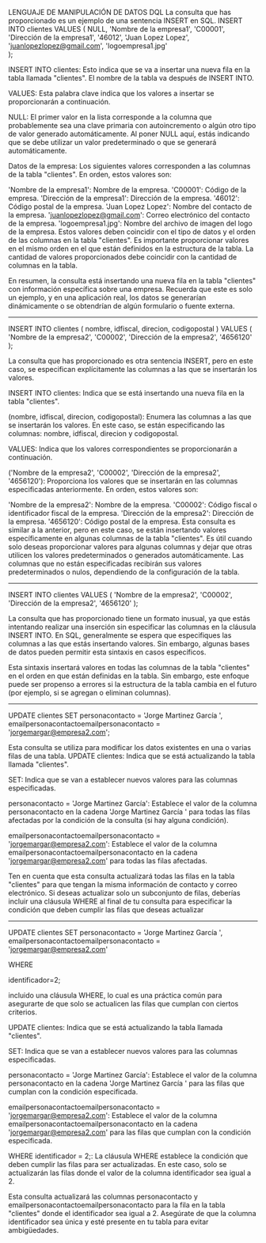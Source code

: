 
LENGUAJE DE MANIPULACIÓN DE DATOS DQL
La consulta que has proporcionado es un ejemplo de una sentencia INSERT en SQL.
INSERT INTO clientes VALUES (
	NULL,
    'Nombre de la empresa1',
    'C00001',
    'Dirección de la empresa1',
    '46012',
    'Juan Lopez Lopez',
    'juanlopezlopez@gmail.com',
    'logoempresa1.jpg'   
);

INSERT INTO clientes: Esto indica que se va a insertar una nueva fila en la tabla llamada "clientes". El nombre de la tabla va después de INSERT INTO.

VALUES: Esta palabra clave indica que los valores a insertar se proporcionarán a continuación.

NULL: El primer valor en la lista corresponde a la columna que probablemente sea una clave primaria con autoincremento o algún otro tipo de valor generado automáticamente. Al poner NULL aquí, estás indicando que se debe utilizar un valor predeterminado o que se generará automáticamente.

Datos de la empresa: Los siguientes valores corresponden a las columnas de la tabla "clientes". En orden, estos valores son:

'Nombre de la empresa1': Nombre de la empresa.
'C00001': Código de la empresa.
'Dirección de la empresa1': Dirección de la empresa.
'46012': Código postal de la empresa.
'Juan Lopez Lopez': Nombre del contacto de la empresa.
'juanlopezlopez@gmail.com': Correo electrónico del contacto de la empresa.
'logoempresa1.jpg': Nombre del archivo de imagen del logo de la empresa.
Estos valores deben coincidir con el tipo de datos y el orden de las columnas en la tabla "clientes". Es importante proporcionar valores en el mismo orden en el que están definidos en la estructura de la tabla. La cantidad de valores proporcionados debe coincidir con la cantidad de columnas en la tabla.

En resumen, la consulta está insertando una nueva fila en la tabla "clientes" con información específica sobre una empresa. Recuerda que este es solo un ejemplo, y en una aplicación real, los datos se generarían dinámicamente o se obtendrían de algún formulario o fuente externa.
_________________________________
INSERT INTO clientes (
    nombre,
    idfiscal,
    direcion,
    codigopostal
)
VALUES (
    'Nombre de la empresa2',
    'C00002',
    'Dirección de la empresa2',
    '4656120'
);

La consulta que has proporcionado es otra sentencia INSERT, pero en este caso, se especifican explícitamente las columnas a las que se insertarán los valores.

INSERT INTO clientes: Indica que se está insertando una nueva fila en la tabla "clientes".

(nombre, idfiscal, direcion, codigopostal): Enumera las columnas a las que se insertarán los valores. En este caso, se están especificando las columnas: nombre, idfiscal, direcion y codigopostal.

VALUES: Indica que los valores correspondientes se proporcionarán a continuación.

('Nombre de la empresa2', 'C00002', 'Dirección de la empresa2', '4656120'): Proporciona los valores que se insertarán en las columnas especificadas anteriormente. En orden, estos valores son:

'Nombre de la empresa2': Nombre de la empresa.
'C00002': Código fiscal o identificador fiscal de la empresa.
'Dirección de la empresa2': Dirección de la empresa.
'4656120': Código postal de la empresa.
Esta consulta es similar a la anterior, pero en este caso, se están insertando valores específicamente en algunas columnas de la tabla "clientes". Es útil cuando solo deseas proporcionar valores para algunas columnas y dejar que otras utilicen los valores predeterminados o generados automáticamente. Las columnas que no están especificadas recibirán sus valores predeterminados o nulos, dependiendo de la configuración de la tabla.
__________________________
INSERT INTO clientes
VALUES (
    'Nombre de la empresa2',
    'C00002',
    'Dirección de la empresa2',
    '4656120'
);

La consulta que has proporcionado tiene un formato inusual, ya que estás intentando realizar una inserción sin especificar las columnas en la cláusula INSERT INTO. En SQL, generalmente se espera que especifiques las columnas a las que estás insertando valores. Sin embargo, algunas bases de datos pueden permitir esta sintaxis en casos específicos.

Esta sintaxis insertará valores en todas las columnas de la tabla "clientes" en el orden en que están definidas en la tabla. Sin embargo, este enfoque puede ser propenso a errores si la estructura de la tabla cambia en el futuro (por ejemplo, si se agregan o eliminan columnas).

_________________
UPDATE clientes
SET 
personacontacto = 'Jorge Martinez García ',
emailpersonacontactoemailpersonacontacto  = 'jorgemargar@empresa2.com';

Esta consulta se utiliza para modificar los datos existentes en una o varias filas de una tabla.
UPDATE clientes: Indica que se está actualizando la tabla llamada "clientes".

SET: Indica que se van a establecer nuevos valores para las columnas especificadas.

personacontacto = 'Jorge Martinez García': Establece el valor de la columna personacontacto en la cadena 'Jorge Martinez García ' para todas las filas afectadas por la condición de la consulta (si hay alguna condición).

emailpersonacontactoemailpersonacontacto = 'jorgemargar@empresa2.com': Establece el valor de la columna emailpersonacontactoemailpersonacontacto en la cadena 'jorgemargar@empresa2.com' para todas las filas afectadas.

Ten en cuenta que esta consulta actualizará todas las filas en la tabla "clientes" para que tengan la misma información de contacto y correo electrónico. Si deseas actualizar solo un subconjunto de filas, deberías incluir una cláusula WHERE al final de tu consulta para especificar la condición que deben cumplir las filas que deseas actualizar

____________
UPDATE clientes
SET 
personacontacto = 'Jorge Martinez García ',
emailpersonacontactoemailpersonacontacto  = 'jorgemargar@empresa2.com'

WHERE

identificador=2;

incluido una cláusula WHERE, lo cual es una práctica común para asegurarte de que solo se actualicen las filas que cumplan con ciertos criterios.

UPDATE clientes: Indica que se está actualizando la tabla llamada "clientes".

SET: Indica que se van a establecer nuevos valores para las columnas especificadas.

personacontacto = 'Jorge Martinez García': Establece el valor de la columna personacontacto en la cadena 'Jorge Martinez García ' para las filas que cumplan con la condición especificada.

emailpersonacontactoemailpersonacontacto = 'jorgemargar@empresa2.com': Establece el valor de la columna emailpersonacontactoemailpersonacontacto en la cadena 'jorgemargar@empresa2.com' para las filas que cumplan con la condición especificada.

WHERE identificador = 2;: La cláusula WHERE establece la condición que deben cumplir las filas para ser actualizadas. En este caso, solo se actualizarán las filas donde el valor de la columna identificador sea igual a 2.

Esta consulta actualizará las columnas personacontacto y emailpersonacontactoemailpersonacontacto para la fila en la tabla "clientes" donde el identificador sea igual a 2. Asegúrate de que la columna identificador sea única y esté presente en tu tabla para evitar ambigüedades.